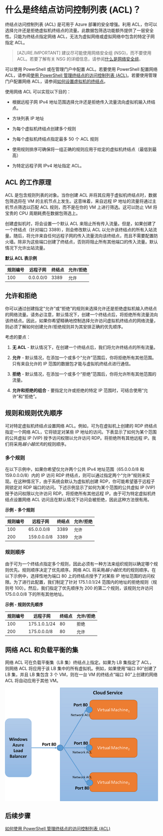 <properties 
   pageTitle="什么是网络访问控制列表 (ACL)？"
   description="了解 ACL"
   services="virtual-network"
   documentationCenter="na"
   authors="telmosampaio"
   manager="carolz"
   editor="tysonn" />  

<tags
	ms.service="virtual-network"
	ms.date="09/22/2015"
	wacn.date=""/>  


# 什么是终结点访问控制列表 (ACL)？

终结点访问控制列表 (ACL) 是可用于 Azure 部署的安全增强。利用 ACL，你可以选择允许还是拒绝虚拟机终结点的流量。此数据包筛选功能额外提供了一层安全性。只能为终结点指定网络 ACL，无法为虚拟网络或虚拟网络中包含的特定子网指定 ACL。

> [AZURE.IMPORTANT] 建议尽可能使用网络安全组 (NSG)，而不要使用 ACL。若要了解有关 NSG 的详细信息，请参阅[什么是网络安全组](/documentation/articles/virtual-networks-nsg)。

可以使用 PowerShell 或在管理门户中配置 ACL。若要使用 PowerShell 配置网络 ACL，请参阅[使用 PowerShell 管理终结点的访问控制列表 (ACL)](/documentation/articles/virtual-networks-acl-powershell)。若要使用管理门户配置网络 ACL，请参阅[如何设置虚拟机的终结点](/documentation/articles/virtual-machines-set-up-endpoints)。

使用网络 ACL 可以实现以下目的：

- 根据远程子网 IPv4 地址范围选择允许还是拒绝传入流量流向虚拟机输入终结点。

- 方块列表 IP 地址

- 为每个虚拟机终结点创建多个规则

- 为每个虚拟机终结点指定最多 50 个 ACL 规则

- 使用规则排序可确保将一组正确的规则应用于给定的虚拟机终结点（最低到最高）

- 为特定远程子网 IPv4 地址指定 ACL。

## ACL 的工作原理

ACL 是包含规则列表的对象。当你创建 ACL 并将其应用于虚拟机终结点时，数据包筛选将在 VM 的主机节点上发生。这意味着，来自远程 IP 地址的流量将通过主机节点筛选以匹配 ACL 规则，而不是在你的 VM 上进行筛选。这可以防止 VM 将宝贵的 CPU 周期耗费在数据包筛选上。

创建虚拟机时，将会设置一个默认 ACL 来阻止所有传入流量。但是，如果创建了一个终结点（针对端口 3389），则会修改默认 ACL 以允许该终结点的所有入站流量。随后，将允许来自任何远程子网的传入流量流向该终结点，而且不需要配置防火墙。除非为这些端口创建了终结点，否则将阻止所有其他端口的传入流量。默认情况下允许出站流量。

**默认 ACL 表示例**

| **规则编号** | **远程子网** | **终结点** | **允许/拒绝** |
|--------|---------------|----------|-------------|
| 100 | 0\.0.0.0/0 | 3389 | 允许 |

## 允许和拒绝

你可以通过创建指定“允许”或“拒绝”的规则来选择允许还是拒绝虚拟机输入终结点的网络流量。请务必注意，默认情况下，创建一个终结点后，将拒绝所有流量流向该终结点。因此，如果你希望精确地控制选择允许访问虚拟机终结点的网络流量，则必须了解如何创建允许/拒绝规则并为其安排正确的优先顺序。

考虑的要点：

1. **无 ACL** - 默认情况下，在创建一个终结点后，我们将允许终结点的所有流量。

1. **允许** - 默认情况，在添加一个或多个“允许”范围后，你将拒绝所有其他范围。只有来自允许的 IP 范围的数据包才能与虚拟机终结点进行通信。

1. **拒绝** - 默认情况，在添加一个或多个“拒绝”范围后，你将允许所有其他范围的流量。

1. **允许和拒绝的组合** - 要指定允许或拒绝的特定 IP 范围时，可结合使用“允许”和“拒绝”。

## 规则和规则优先顺序

可对特定虚拟机终结点设置网络 ACL。例如，可为在虚拟机上创建的 RDP 终结点指定一个网络 ACL，它将锁定对某些 IP 地址的访问。下表显示了如何为某个范围的公共虚拟 IP (VIP) 授予访问权限以允许访问 RDP。将拒绝所有其他远程 IP。我们将采用*越小越优先*的规则顺序。

### 多个规则

在以下示例中，如果你希望仅允许两个公共 IPv4 地址范围（65.0.0.0/8 和 159.0.0.0/8）内的 IP 访问 RDP 终结点，则可以通过指定两个“允许”规则来实现。在这种情况下，由于系统会默认为虚拟机创建 RDP，你可能希望基于远程子网锁定对 RDP 端口的访问。下述示例显示了如何为某个范围的公共虚拟 IP (VIP) 授予访问权限以允许访问 RDP。将拒绝所有其他远程 IP。由于可为特定虚拟机终结点设置网络 ACL 访问且在默认情况下访问会被拒绝，因此这种方法很有用。

**示例 - 多个规则**

| **规则编号** | **远程子网** | **终结点** | **允许/拒绝** |
|--------|---------------|----------|-------------|
| 100 | 65\.0.0.0/8 | 3389 | 允许 |
| 200 | 159\.0.0.0/8 | 3389 | 允许 |

### 规则顺序

由于可为一个终结点指定多个规则，因此必须有一种方法来组织规则以确定哪个规则优先。规则顺序决定了优先顺序。网络 ACL 将采用*越小越优先*的规则顺序。在以下示例中，选择性地为端口 80 上的终结点授予了对某些 IP 地址范围的访问权限。为了进行此配置，我们制定了针对 175.1.0.1/24 范围内的地址的拒绝规则（规则号 100）。然后，我们指定了优先顺序为 200 的第二个规则，该规则允许访问 175.0.0.0/8 下的所有其他地址。

**示例 - 规则优先顺序**

| **规则编号** | **远程子网** | **终结点** | **允许/拒绝** |
|--------|---------------|----------|-------------|
| 100 | 175\.1.0.1/24 | 80 | 拒绝 |
| 200 | 175\.0.0.0/8 | 80 | 允许 |

## 网络 ACL 和负载平衡的集

网络 ACL 可在负载平衡集（LB 集）终结点上指定。如果为 LB 集指定了 ACL，则网络 ACL 将应用于该 LB 集中的所有虚拟机。例如，如果使用“端口 80”创建了 LB 集，并且 LB 集包含 3 个 VM，则在一台 VM 的终结点“端口 80”上创建的网络 ACL 将自动应用于其他 VM。

![网络 ACL 和负载平衡的集](./media/virtual-networks-acl/IC674733.png)  


## 后续步骤

[如何使用 PowerShell 管理终结点的访问控制列表 (ACL)](/documentation/articles/virtual-networks-acl-powershell)

<!---HONumber=Mooncake_Quality_Review_1118_2016-->